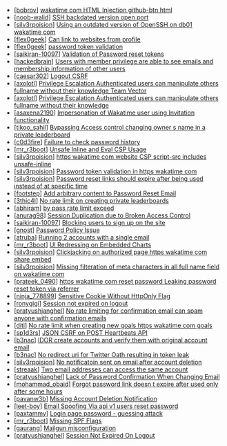 * [[bobrov](https://hackerone.com/bobrov)] [ wakatime com HTML Injection github-btn html](https://hackerone.com/reports/248588)
* [[noob-walid](https://hackerone.com/noob-walid)] [SSH backdated version open port](https://hackerone.com/reports/255627)
* [[silv3rpoision](https://hackerone.com/silv3rpoision)] [Using an outdated version of OpenSSH on db01 wakatime com](https://hackerone.com/reports/246780)
* [[flex0geek](https://hackerone.com/flex0geek)] [Can link to websites from profile](https://hackerone.com/reports/275245)
* [[flex0geek](https://hackerone.com/flex0geek)] [password token validation](https://hackerone.com/reports/275242)
* [[saikiran-10097](https://hackerone.com/saikiran-10097)] [Validation of Password reset tokens](https://hackerone.com/reports/273560)
* [[hackedbrain](https://hackerone.com/hackedbrain)] [Users with member privilege are able to see emails and membership information of other users](https://hackerone.com/reports/244781)
* [[caesar302](https://hackerone.com/caesar302)] [Logout CSRF](https://hackerone.com/reports/244778)
* [[axolotl](https://hackerone.com/axolotl)] [ Privilege Escalation Authenticated users can manipulate others fullname without their knowledge Team Vector ](https://hackerone.com/reports/246419)
* [[axolotl](https://hackerone.com/axolotl)] [ Privilege Escalation Authenticated users can manipulate others fullname without their knowledge](https://hackerone.com/reports/244567)
* [[asaxena2190](https://hackerone.com/asaxena2190)] [Impersonation of Wakatime user using Invitation functionality ](https://hackerone.com/reports/257119)
* [[tikoo_sahil](https://hackerone.com/tikoo_sahil)] [Bypassing Access control changing owner s name in a private leaderboard](https://hackerone.com/reports/245340)
* [[c0d3fire](https://hackerone.com/c0d3fire)] [Failure to check password history](https://hackerone.com/reports/255034)
* [[mr_r3boot](https://hackerone.com/mr_r3boot)] [Unsafe Inline and Eval CSP Usage](https://hackerone.com/reports/244724)
* [[silv3rpoision](https://hackerone.com/silv3rpoision)] [https  wakatime com website CSP script-src includes unsafe-inline ](https://hackerone.com/reports/244766)
* [[silv3rpoision](https://hackerone.com/silv3rpoision)] [Password token validation in https  wakatime com ](https://hackerone.com/reports/244614)
* [[silv3rpoision](https://hackerone.com/silv3rpoision)] [Password reset links should expire after being used instead of at specific time](https://hackerone.com/reports/244612)
* [[footstep](https://hackerone.com/footstep)] [Add arbitrary content to Password Reset Email](https://hackerone.com/reports/244677)
* [[3thic4l](https://hackerone.com/3thic4l)] [No rate limit on creating private leaderboards ](https://hackerone.com/reports/245527)
* [[abhiram](https://hackerone.com/abhiram)] [by pass rate limit exceed ](https://hackerone.com/reports/246838)
* [[anurag98](https://hackerone.com/anurag98)] [Session Duplication due to Broken Access Control](https://hackerone.com/reports/247225)
* [[saikiran-10097](https://hackerone.com/saikiran-10097)] [Blocking users to sign up on the site](https://hackerone.com/reports/245538)
* [[gnost](https://hackerone.com/gnost)] [Password Policy Issue](https://hackerone.com/reports/246042)
* [[atruba](https://hackerone.com/atruba)] [Running 2 accounts with a single email](https://hackerone.com/reports/246302)
* [[mr_r3boot](https://hackerone.com/mr_r3boot)] [UI Redressing on Embedded Charts](https://hackerone.com/reports/244697)
* [[silv3rpoision](https://hackerone.com/silv3rpoision)] [Clickjacking on authorized page https  wakatime com share embed](https://hackerone.com/reports/244967)
* [[silv3rpoision](https://hackerone.com/silv3rpoision)] [Missing filteration of meta characters in all full name field on wakatime com](https://hackerone.com/reports/245236)
* [[prateek_0490](https://hackerone.com/prateek_0490)] [ https  wakatime com reset password  Leaking password reset token via referrer](https://hackerone.com/reports/244434)
* [[ninja_778899](https://hackerone.com/ninja_778899)] [Sensitive Cookie Without HttpOnly Flag](https://hackerone.com/reports/245514)
* [[ronygigi](https://hackerone.com/ronygigi)] [Session not expired on logout](https://hackerone.com/reports/245124)
* [[pratyushjanghel](https://hackerone.com/pratyushjanghel)] [No rate limiting for confirmation email can spam anyone with confirmation emails](https://hackerone.com/reports/245147)
* [[diti](https://hackerone.com/diti)] [No rate limit when creating new goals https  wakatime com goals ](https://hackerone.com/reports/244813)
* [[sp1d3rs](https://hackerone.com/sp1d3rs)] [JSON CSRF on POST Heartbeats API](https://hackerone.com/reports/245346)
* [[b3nac](https://hackerone.com/b3nac)] [IDOR create accounts and verify them with original account email](https://hackerone.com/reports/244636)
* [[b3nac](https://hackerone.com/b3nac)] [No redirect uri for Twitter Oath resulting in token leak](https://hackerone.com/reports/244958)
* [[silv3rpoision](https://hackerone.com/silv3rpoision)] [No notificatoin sent on email after account deletion ](https://hackerone.com/reports/244971)
* [[streaak](https://hackerone.com/streaak)] [Two email addresses can access the same account](https://hackerone.com/reports/245305)
* [[pratyushjanghel](https://hackerone.com/pratyushjanghel)] [Lack of Password Confirmation When Changing Email](https://hackerone.com/reports/245334)
* [[mohammad_obaid](https://hackerone.com/mohammad_obaid)] [Forgot password link doesn t expire after used only after some hours](https://hackerone.com/reports/244642)
* [[pavanw3b](https://hackerone.com/pavanw3b)] [Missing Account Deletion Notification](https://hackerone.com/reports/245311)
* [[leet-boy](https://hackerone.com/leet-boy)] [Email Spoofing Via api v1 users reset password](https://hackerone.com/reports/244555)
* [[paxtammy](https://hackerone.com/paxtammy)] [Login page password - guessing attack](https://hackerone.com/reports/244909)
* [[mr_r3boot](https://hackerone.com/mr_r3boot)] [Missing SPF Flags](https://hackerone.com/reports/244432)
* [[gaurang](https://hackerone.com/gaurang)] [Mailgun misconfiguration ](https://hackerone.com/reports/244474)
* [[pratyushjanghel](https://hackerone.com/pratyushjanghel)] [Session Not Expired On Logout](https://hackerone.com/reports/244875)
